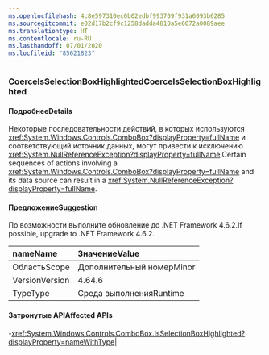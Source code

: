 ```yaml
---
ms.openlocfilehash: 4c8e597310ec0b02edbf993709f931a6093b6285
ms.sourcegitcommit: e02d17b2cf9c1258dadda4810a5e6072a0089aee
ms.translationtype: HT
ms.contentlocale: ru-RU
ms.lasthandoff: 07/01/2020
ms.locfileid: "85621823"
---
```

### <a name="coerceisselectionboxhighlighted"></a><span data-ttu-id="0a3d4-101">CoerceIsSelectionBoxHighlighted</span><span class="sxs-lookup"><span data-stu-id="0a3d4-101">CoerceIsSelectionBoxHighlighted</span></span>

#### <a name="details"></a><span data-ttu-id="0a3d4-102">Подробнее</span><span class="sxs-lookup"><span data-stu-id="0a3d4-102">Details</span></span>

<span data-ttu-id="0a3d4-103">Некоторые последовательности действий, в которых используются <xref:System.Windows.Controls.ComboBox?displayProperty=fullName> и соответствующий источник данных, могут привести к исключению <xref:System.NullReferenceException?displayProperty=fullName>.</span><span class="sxs-lookup"><span data-stu-id="0a3d4-103">Certain sequences of actions involving a <xref:System.Windows.Controls.ComboBox?displayProperty=fullName> and its data source can result in a <xref:System.NullReferenceException?displayProperty=fullName>.</span></span>

#### <a name="suggestion"></a><span data-ttu-id="0a3d4-104">Предложение</span><span class="sxs-lookup"><span data-stu-id="0a3d4-104">Suggestion</span></span>

<span data-ttu-id="0a3d4-105">По возможности выполните обновление до .NET Framework 4.6.2.</span><span class="sxs-lookup"><span data-stu-id="0a3d4-105">If possible, upgrade to .NET Framework 4.6.2.</span></span>

| <span data-ttu-id="0a3d4-106">name</span><span class="sxs-lookup"><span data-stu-id="0a3d4-106">Name</span></span>    | <span data-ttu-id="0a3d4-107">Значение</span><span class="sxs-lookup"><span data-stu-id="0a3d4-107">Value</span></span>       |
|:--------|:------------|
| <span data-ttu-id="0a3d4-108">Область</span><span class="sxs-lookup"><span data-stu-id="0a3d4-108">Scope</span></span>   |<span data-ttu-id="0a3d4-109">Дополнительный номер</span><span class="sxs-lookup"><span data-stu-id="0a3d4-109">Minor</span></span>|
|<span data-ttu-id="0a3d4-110">Version</span><span class="sxs-lookup"><span data-stu-id="0a3d4-110">Version</span></span>|<span data-ttu-id="0a3d4-111">4.6</span><span class="sxs-lookup"><span data-stu-id="0a3d4-111">4.6</span></span>|
|<span data-ttu-id="0a3d4-112">Type</span><span class="sxs-lookup"><span data-stu-id="0a3d4-112">Type</span></span>|<span data-ttu-id="0a3d4-113">Среда выполнения</span><span class="sxs-lookup"><span data-stu-id="0a3d4-113">Runtime</span></span>

#### <a name="affected-apis"></a><span data-ttu-id="0a3d4-114">Затронутые API</span><span class="sxs-lookup"><span data-stu-id="0a3d4-114">Affected APIs</span></span>

-<xref:System.Windows.Controls.ComboBox.IsSelectionBoxHighlighted?displayProperty=nameWithType></li></ul>|
